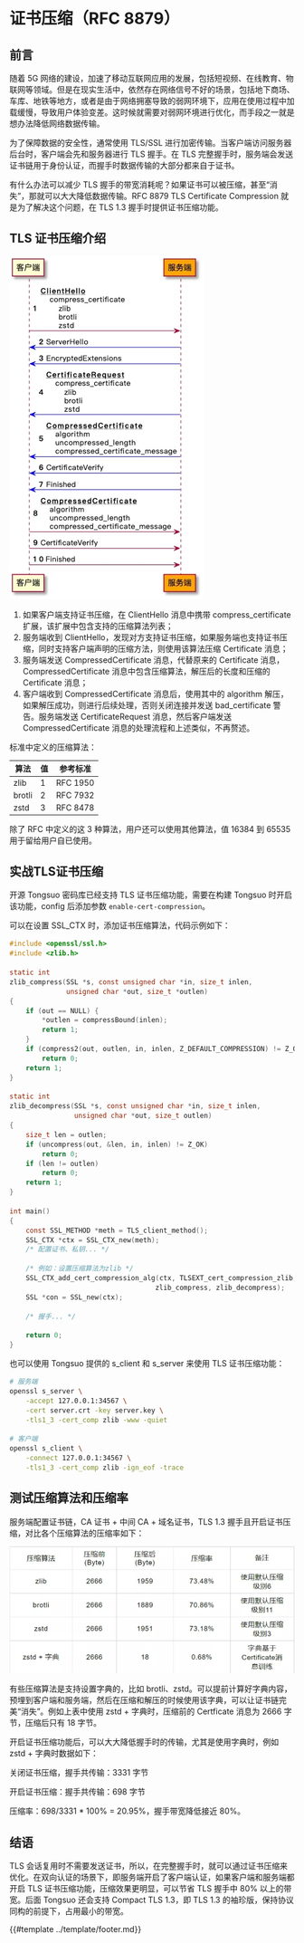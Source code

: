 # 证书压缩（RFC 8879）

## 前言

随着 5G 网络的建设，加速了移动互联网应用的发展，包括短视频、在线教育、物联网等领域。但是在现实生活中，依然存在网络信号不好的场景，包括地下商场、车库、地铁等地方，或者是由于网络拥塞导致的弱网环境下，应用在使用过程中加载缓慢，导致用户体验变差。这时候就需要对弱网环境进行优化，而手段之一就是想办法降低网络数据传输。

为了保障数据的安全性，通常使用 TLS/SSL 进行加密传输。当客户端访问服务器后台时，客户端会先和服务器进行 TLS 握手。在 TLS 完整握手时，服务端会发送证书链用于身份认证，而握手时数据传输的大部分都来自于证书。

有什么办法可以减少 TLS 握手的带宽消耗呢？如果证书可以被压缩，甚至“消失”，那就可以大大降低数据传输。RFC 8879 TLS Certificate Compression 就是为了解决这个问题，在 TLS 1.3 握手时提供证书压缩功能。

## TLS 证书压缩介绍

![TLS Certificate Compress](images/tongsuo_cc.jpg)

1. 如果客户端支持证书压缩，在 ClientHello 消息中携带 compress_certificate 扩展，该扩展中包含支持的压缩算法列表；
2. 服务端收到 ClientHello，发现对方支持证书压缩，如果服务端也支持证书压缩，同时支持客户端声明的压缩方法，则使用该算法压缩 Certificate 消息；
3. 服务端发送 CompressedCertificate 消息，代替原来的 Certificate 消息，CompressedCertificate 消息中包含压缩算法，解压后的长度和压缩的 Certificate 消息；
4. 客户端收到 CompressedCertificate 消息后，使用其中的 algorithm 解压，如果解压成功，则进行后续处理，否则关闭连接并发送 bad_certificate 警告。服务端发送 CertificateRequest 消息，然后客户端发送 CompressedCertificate 消息的处理流程和上述类似，不再赘述。

标准中定义的压缩算法：

| 算法   | 值 | 参考标准 |
| ------ | -- | -------- |
| zlib   |  1 | RFC 1950 |
| brotli |  2 | RFC 7932 |
| zstd   |  3 | RFC 8478 |

除了 RFC 中定义的这 3 种算法，用户还可以使用其他算法，值 16384 到 65535 用于留给用户自已使用。

## 实战TLS证书压缩

开源 Tongsuo 密码库已经支持 TLS 证书压缩功能，需要在构建 Tongsuo 时开启该功能，config 后添加参数 `enable-cert-compression`。

可以在设置 SSL_CTX 时，添加证书压缩算法，代码示例如下：

```c
#include <openssl/ssl.h>
#include <zlib.h>

static int
zlib_compress(SSL *s, const unsigned char *in, size_t inlen,
              unsigned char *out, size_t *outlen)
{
    if (out == NULL) {
        *outlen = compressBound(inlen);
        return 1;
    }
    if (compress2(out, outlen, in, inlen, Z_DEFAULT_COMPRESSION) != Z_OK)
        return 0;
    return 1;
}

static int
zlib_decompress(SSL *s, const unsigned char *in, size_t inlen,
                unsigned char *out, size_t outlen)
{
    size_t len = outlen;
    if (uncompress(out, &len, in, inlen) != Z_OK)
        return 0;
    if (len != outlen)
        return 0;
    return 1;
}

int main()
{
    const SSL_METHOD *meth = TLS_client_method();
    SSL_CTX *ctx = SSL_CTX_new(meth); 
    /* 配置证书、私钥... */
    
    /* 例如：设置压缩算法为zlib */
    SSL_CTX_add_cert_compression_alg(ctx, TLSEXT_cert_compression_zlib,
                                    zlib_compress, zlib_decompress);
    SSL *con = SSL_new(ctx);
    
    /* 握手... */
    
    return 0;
}
```

也可以使用 Tongsuo 提供的 s_client 和 s_server 来使用 TLS 证书压缩功能：

```sh
# 服务端
openssl s_server \
    -accept 127.0.0.1:34567 \
    -cert server.crt -key server.key \
    -tls1_3 -cert_comp zlib -www -quiet

# 客户端
openssl s_client \
    -connect 127.0.0.1:34567 \
    -tls1_3 -cert_comp zlib -ign_eof -trace
```

## 测试压缩算法和压缩率

服务端配置证书链，CA 证书 + 中间 CA + 域名证书，TLS 1.3 握手且开启证书压缩，对比各个压缩算法的压缩率如下：

![Tongsuo CC ratio](images/tongsuo_cc_ratio.png)

有些压缩算法是支持设置字典的，比如 brotli、zstd。可以提前计算好字典内容，预埋到客户端和服务端，然后在压缩和解压的时候使用该字典，可以让证书链完美“消失”。例如上表中使用 zstd + 字典时，压缩前的 Certficate 消息为 2666 字节，压缩后只有 18 字节。

开启证书压缩功能后，可以大大降低握手时的传输，尤其是使用字典时，例如 zstd + 字典时数据如下：

关闭证书压缩，握手共传输：3331 字节

开启证书压缩：握手共传输：698 字节

压缩率：698/3331 * 100% = 20.95%，握手带宽降低接近 80%。

## 结语

TLS 会话复用时不需要发送证书，所以，在完整握手时，就可以通过证书压缩来优化。在双向认证的场景下，即服务端开启了客户端认证，如果客户端和服务端都开启 TLS 证书压缩功能，压缩效果更明显，可以节省 TLS 握手中 80% 以上的带宽。后面 Tongsuo 还会支持 Compact TLS 1.3，即 TLS 1.3 的袖珍版，保持协议同构的前提下，占用最小的带宽。

{{#template ../template/footer.md}}
